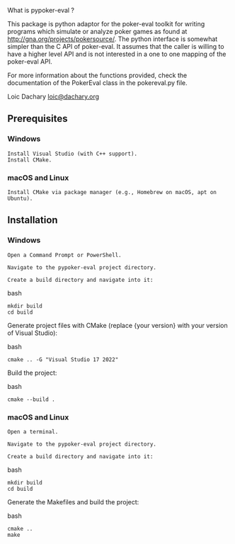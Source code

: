 What is pypoker-eval ?  

This package is python adaptor for the poker-eval toolkit for writing
programs which simulate or analyze poker games as found at
http://gna.org/projects/pokersource/. The python interface is
somewhat simpler than the C API of poker-eval. It assumes that the
caller is willing to have a higher level API and is not interested in
a one to one mapping of the poker-eval API.

For more information about the functions provided, check the
documentation of the PokerEval class in the pokereval.py file.

Loic Dachary <loic@dachary.org>

## Prerequisites

### Windows

    Install Visual Studio (with C++ support).
    Install CMake.

### macOS and Linux

    Install CMake via package manager (e.g., Homebrew on macOS, apt on Ubuntu).

## Installation

### Windows

    Open a Command Prompt or PowerShell.

    Navigate to the pypoker-eval project directory.

    Create a build directory and navigate into it:

bash

```
mkdir build
cd build
```

Generate project files with CMake (replace {your version} with your version of Visual Studio):

bash

```
cmake .. -G "Visual Studio 17 2022"
```

Build the project:

bash

```
cmake --build .
```

### macOS and Linux

    Open a terminal.

    Navigate to the pypoker-eval project directory.

    Create a build directory and navigate into it:

bash

```
mkdir build
cd build
```

Generate the Makefiles and build the project:

bash

```
cmake ..
make
```









